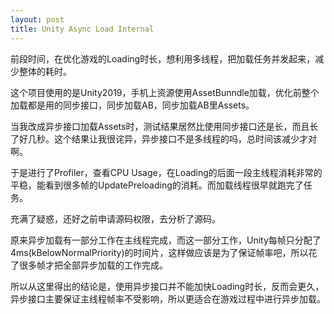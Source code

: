 ```yaml
---
layout: post
title: Unity Async Load Internal
---
```


前段时间，在优化游戏的Loading时长，想利用多线程，把加载任务并发起来，减少整体的耗时。

这个项目使用的是Unity2019，手机上资源使用AssetBunndle加载，优化前整个加载都是用的同步接口，同步加载AB，同步加载AB里Assets。

当我改成异步接口加载Assets时，测试结果居然比使用同步接口还是长，而且长了好几秒。这个结果让我很诧异，异步接口不是多线程的吗，总时间该减少才对啊。

于是进行了Profiler，查看CPU Usage，在Loading的后面一段主线程消耗非常的平稳，能看到很多帧的UpdatePreloading的消耗。而加载线程很早就跑完了任务。

充满了疑惑，还好之前申请源码权限，去分析了源码。

原来异步加载有一部分工作在主线程完成，而这一部分工作，Unity每帧只分配了4ms(kBelowNormalPriority)的时间片，这样做应该是为了保证帧率吧，所以花了很多帧才把全部异步加载的工作完成。

所以从这里得出的结论是，使用异步接口并不能加快Loading时长，反而会更久，异步接口主要保证主线程帧率不受影响，所以更适合在游戏过程中进行异步加载。
